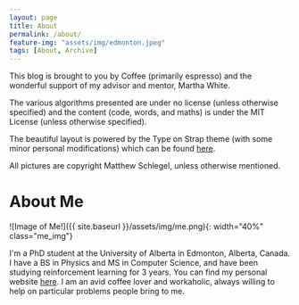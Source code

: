 ```yaml
---
layout: page
title: About
permalink: /about/
feature-img: "assets/img/edmonton.jpeg"
tags: [About, Archive]
---
```


This blog is brought to you by Coffee (primarily espresso) and the wonderful support of my advisor and mentor, Martha White. 

The various algorithms presented are under no license (unless otherwise specified) and the content (code, words, and maths) is under the MIT License (unless otherwise specified).

The beautiful layout is powered by the Type on Strap theme (with some minor personal modifications) which can be found [here](https://github.io/sylhare/Type-on-Strap).

All pictures are copyright Matthew Schlegel, unless otherwise mentioned.

# About Me

![Image of Me!]({{ site.baseurl }}/assets/img/me.png){: width="40%" class="me_img"}

I'm a PhD student at the University of Alberta in Edmonton, Alberta, Canada. I have a BS in Physics and MS in Computer Science, and have been studying reinforcement learning for 3 years. You can find my personal website [here](https://mkschleg.github.io/index.html). I am an avid coffee lover and workaholic, always willing to help on particular problems people bring to me.




<!-- Type on Strap is based on Type Theme, a free and open-source theme for [Jekyll](http://jekyllrb.com/), licensed under the MIT License. -->

<!-- Head over to the [theme's documentation](https://github.io/sylhare/Type-on-Strap) for much more information about Type on Strap or to install this theme on your own Jekyll site. -->

<!-- This file is an example of a page in Jekyll, that automatically shows up in the header navigation, you can delete or modify this file freely. -->
 
